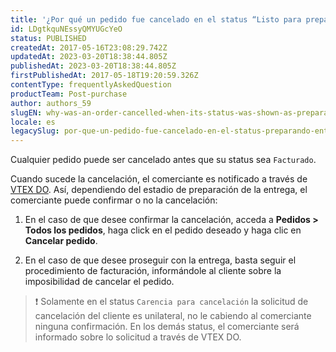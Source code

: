 ```yaml
---
title: '¿Por qué un pedido fue cancelado en el status “Listo para preparar”?'
id: LDgtkquNEssyQMYUGcYeO
status: PUBLISHED
createdAt: 2017-05-16T23:08:29.742Z
updatedAt: 2023-03-20T18:38:44.805Z
publishedAt: 2023-03-20T18:38:44.805Z
firstPublishedAt: 2017-05-18T19:20:59.326Z
contentType: frequentlyAskedQuestion
productTeam: Post-purchase
author: authors_59
slugEN: why-was-an-order-cancelled-when-its-status-was-shown-as-preparando-entrega
locale: es
legacySlug: por-que-un-pedido-fue-cancelado-en-el-status-preparando-entrega
---
```


Cualquier pedido puede ser cancelado antes que su status sea `Facturado`.

Cuando sucede la cancelación, el comerciante es notificado a través de [VTEX DO](https://help.vtex.com/es/tutorial/vtex-do-interface--7KMbRL4OslN8DTX9oiuCiu). Así, dependiendo del estadio de preparación de la entrega, el comerciante puede confirmar o no la cancelación: 

1) En el caso de que desee confirmar la cancelación, acceda a **Pedidos > Todos los pedidos**, haga click en el pedido deseado y haga clic en **Cancelar pedido**.

2) En el caso de que desee proseguir con la entrega, basta seguir el procedimiento de facturación, informándole al cliente sobre la imposibilidad de cancelar el pedido.

> ❗ Solamente en el status `Carencia para cancelación` la solicitud de cancelación del cliente es unilateral, no le cabiendo al comerciante ninguna confirmación. En los demás status, el comerciante será informado sobre lo solicitud a través de VTEX DO.

